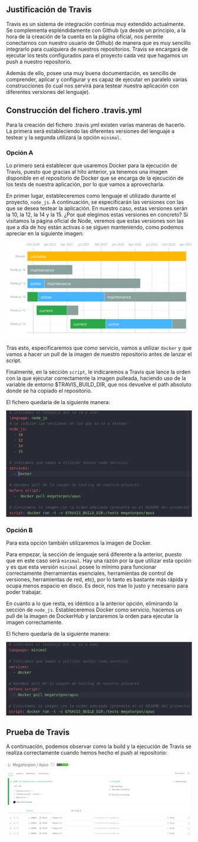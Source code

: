 ## Justificación de Travis

Travis es un sistema de integración continua muy extendido actualmente. Se complementa espléndidamente con Github (ya desde un principio, a la hora de la creación de la cuenta en la página oficial, nos permite conectarnos con nuestro usuario de Github) de manera que es muy sencillo integrarlo para cualquiera de nuestros repositorios. Travis se encargará de ejecutar los tests configurados para el proyecto cada vez que hagamos un push a nuestro repositorio.

Además de ello, posee una muy buena documentación, es sencillo de comprender, aplicar y configurar y es capaz de ejecutar en paralelo varias construcciones (lo cual nos servirá para testear nuestra aplicación con diferentes versiones del lenguaje).

## Construcción del fichero .travis.yml

Para la creación del fichero .travis.yml existen varias maneras de hacerlo. La primera será estableciendo las diferentes versiones del lenguaje a testear y la segunda utilizará la opción `minimal`.

### Opción A

Lo primero será establecer que usaremos Docker para la ejecución de Travis, puesto que gracias al hito anterior, ya tenemos una imagen disponible en el repositorio de Docker que se encarga de la ejecución de los tests de nuestra aplicación, por lo que vamos a aprovecharla.

En primer lugar, estableceremos como lenguaje el utilizado durante el proyecto, `node_js`. A continuación, se especificarán las versiones con las que se desea testear la aplicación. En nuestro caso, estas versiones serán la 10, la 12, la 14 y la 15. ¿Por qué elegimos estas versiones en concreto? Si visitamos la página oficial de Node, veremos que estas versiones son las que a día de hoy están activas o se siguen manteniendo, como podemos apreciar en la siguiente imagen:

![node_versions](https://github.com/Megatorpon/Apus/blob/main/docs/img/node_versions.svg)

Tras esto, especificaremos que como servicio, vamos a utilizar `docker` y que vamos a hacer un pull de la imagen de nuestro repositorio antes de lanzar el script.

Finalmente, en la sección `script`, le indicaremos a Travis que lance la orden con la que ejecutar correctamente la imagen pulleada, haciendo uso de la variable de entorno $TRAVIS_BUILD_DIR, que nos devuelve el path absoluto donde se ha copiado el repositorio.

El fichero quedaría de la siguiente manera:

![travis_yml_1](https://github.com/Megatorpon/Apus/blob/main/docs/img/travis_yml_1.png)

### Opción B

Para esta opción también utilizaremos la imagen de Docker.

Para empezar, la sección de lenguaje será diferente a la anterior, puesto que en este caso será `minimal`. Hay una razón por la que utilizar esta opción y es que esta versión `minimal` posee lo mínimo para funcionar correctamente (herramientas esenciales, herramientas de control de versiones, herramientas de red, etc), por lo tanto es bastante más rápida y ocupa menos espacio en disco. Es decir, nos trae lo justo y necesario para poder trabajar.

En cuanto a lo que resta, es idéntico a la anterior opción, eliminando la sección de `node_js`. Estableceremos Docker como servicio, hacemos un pull de la imagen de DockerHub y lanzaremos la orden para ejecutar la imagen correctamente.

El fichero quedaría de la siguiente manera:

![travis_yml_2](https://github.com/Megatorpon/Apus/blob/main/docs/img/travis_yml_2.png)


## Prueba de Travis

A continuación, podemos observar como la build y la ejecución de Travis se realiza correctamente cuando hemos hecho el push al repositorio:

![build_travis](https://github.com/Megatorpon/Apus/blob/main/docs/img/build_travis.png)

